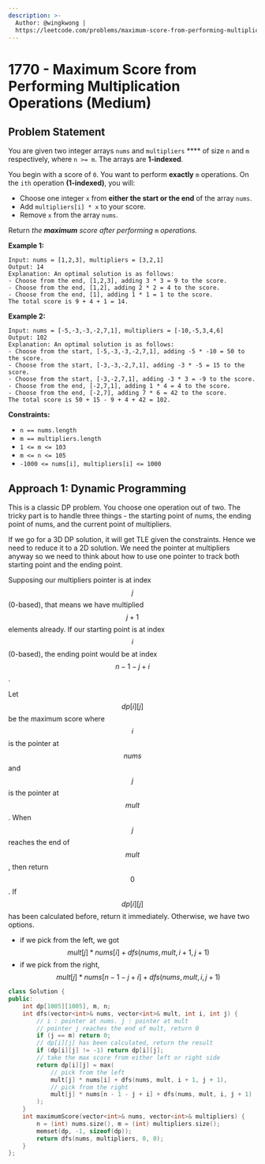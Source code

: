 ```yaml
---
description: >-
  Author: @wingkwong |
  https://leetcode.com/problems/maximum-score-from-performing-multiplication-operations
---
```


# 1770 - Maximum Score from Performing Multiplication Operations (Medium)

## Problem Statement

You are given two integer arrays `nums` and `multipliers` **** of size `n` and `m` respectively, where `n >= m`. The arrays are **1-indexed**.

You begin with a score of `0`. You want to perform **exactly** `m` operations. On the `ith` operation **(1-indexed)**, you will:

* Choose one integer `x` from **either the start or the end** of the array `nums`.
* Add `multipliers[i] * x` to your score.
* Remove `x` from the array `nums`.

Return _the **maximum** score after performing_ `m` _operations._

**Example 1:**

```
Input: nums = [1,2,3], multipliers = [3,2,1]
Output: 14
Explanation: An optimal solution is as follows:
- Choose from the end, [1,2,3], adding 3 * 3 = 9 to the score.
- Choose from the end, [1,2], adding 2 * 2 = 4 to the score.
- Choose from the end, [1], adding 1 * 1 = 1 to the score.
The total score is 9 + 4 + 1 = 14.
```

**Example 2:**

```
Input: nums = [-5,-3,-3,-2,7,1], multipliers = [-10,-5,3,4,6]
Output: 102
Explanation: An optimal solution is as follows:
- Choose from the start, [-5,-3,-3,-2,7,1], adding -5 * -10 = 50 to the score.
- Choose from the start, [-3,-3,-2,7,1], adding -3 * -5 = 15 to the score.
- Choose from the start, [-3,-2,7,1], adding -3 * 3 = -9 to the score.
- Choose from the end, [-2,7,1], adding 1 * 4 = 4 to the score.
- Choose from the end, [-2,7], adding 7 * 6 = 42 to the score. 
The total score is 50 + 15 - 9 + 4 + 42 = 102.
```

**Constraints:**

* `n == nums.length`
* `m == multipliers.length`
* `1 <= m <= 103`
* `m <= n <= 105`
* `-1000 <= nums[i], multipliers[i] <= 1000`

## Approach 1: Dynamic Programming

This is a classic DP problem. You choose one operation out of two. The tricky part is to handle three things - the starting point of nums, the ending point of nums, and the current point of multipliers.

If we go for a 3D DP solution, it will get TLE given the constraints. Hence we need to reduce it to a 2D solution. We need the pointer at multipliers anyway so we need to think about how to use one pointer to track both starting point and the ending point.

Supposing our multipliers pointer is at index $$j$$ (0-based), that means we have multiplied $$j + 1$$elements already. If our starting point is at index $$i$$ (0-based), the ending point would be at index $$n - 1 - j  +i$$.

Let $$dp[i][j]$$ be the maximum score where $$i$$ is the pointer at $$nums$$ and $$j$$ is the pointer at $$mult$$. When $$j$$ reaches the end of $$mult$$, then return $$0$$. If $$dp[i][j]$$has been calculated before, return it immediately. Otherwise, we have two options.

* if we pick from the left, we got $$mult[j] * nums[i] + dfs(nums, mult, i + 1, j + 1)$$
* if we pick from the right, $$mult[j] * nums[n - 1 - j + i] + dfs(nums, mult, i, j + 1)$$

```cpp
class Solution {
public:
    int dp[1005][1005], m, n;
    int dfs(vector<int>& nums, vector<int>& mult, int i, int j) {
        // i : pointer at nums. j : pointer at mult
        // pointer j reaches the end of mult, return 0
        if (j == m) return 0; 
        // dp[i][j] has been calculated, return the result 
        if (dp[i][j] != -1) return dp[i][j];
        // take the max score from either left or right side
        return dp[i][j] = max(
            // pick from the left
            mult[j] * nums[i] + dfs(nums, mult, i + 1, j + 1),
            // pick from the right
            mult[j] * nums[n - 1 - j + i] + dfs(nums, mult, i, j + 1)
        ); 
    }
    int maximumScore(vector<int>& nums, vector<int>& multipliers) {
        n = (int) nums.size(), m = (int) multipliers.size();
        memset(dp, -1, sizeof(dp));
        return dfs(nums, multipliers, 0, 0);
    }
};
```
